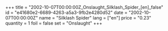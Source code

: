 +++
title = "2002-10-07T00:00:00Z_Onslaught_Silklash_Spider_[en]_false"
id = "e41680e2-6689-4263-a5a3-9fb2e4280d52"
date = "2002-10-07T00:00:00Z"
name = "Silklash Spider"
lang = ["en"]
price = "0.23"
quantity = 1
foil = false
set = "Onslaught"
+++
